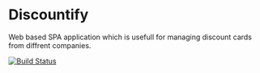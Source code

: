 # Discountify

Web based SPA application which is usefull for managing discount cards from diffrent companies.

[![Build Status](https://travis-ci.org/Vokil/Discountify.svg?branch=master)](https://travis-ci.org/Vokil/Discountify)
